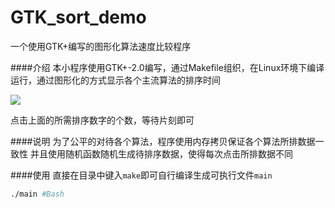 GTK_sort_demo
=============

一个使用GTK+编写的图形化算法速度比较程序

####介绍
本小程序使用GTK+-2.0编写，通过Makefile组织，在Linux环境下编译运行，通过图形化的方式显示各个主流算法的排序时间

![](http://ishell.me/wp-content/uploads/2014/05/DeepinScreenshot20140503155916.png)

点击上面的所需排序数字的个数，等待片刻即可

####说明
为了公平的对待各个算法，程序使用内存拷贝保证各个算法所排数据一致性
并且使用随机函数随机生成待排序数据，使得每次点击所排数据不同

####使用
直接在目录中键入`make`即可自行编译生成可执行文件`main`

```Bash
./main #Bash
```


